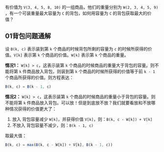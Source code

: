 有价值为 `V(3, 4, 5, 8, 10)` 的一组商品，他们的重量分别为 `W(2, 3, 4, 5, 9)` ，有一个可装重量最大容量为 `C` 的背包，如何用容量为 `C` 的背包获取最大的价值？

## 01背包问题通解

设 `B(k, c)` 表示装到第 `k` 个商品的时候背包所剩的容量为 `c` 的时候所获得的价值。`V[k]` 表示第 `k` 个商品的价值。`W[k]` 表示第 `k` 个商品的重量。

**情况1：** `W[k] > c`，这表示装第 `k` 个商品的时候商品的重量大于背包的容量。则不能将第 `k` 件商品放入背包，则装到第 `k` 个商品的时候所获得的价值等于前 `k - 1` 个商品所获得的价值。则方程表达：

```js
B(k, c) = B(k - 1, c)
```

**情况2：** `W[k] > c`，这表示装第 `k` 个商品的时候商品的重量小于背包的容量。则不能将第 `k` 件商品放入背包。可以放！但是到底放不放？我们就要看放和不放哪种情况获得的价值更大了：

1. 放入
背包容量减少 `W[k]`，并获得价值 `V[k]`，则：`B(k, c - W[k]) + V[k]`
2. 不放入
背包容量不减少，则：`B(k - 1, c)`

取最大值：
```js
B(k, c) = max(B(k, c - W[k]) + V[k], B(k - 1, c))
```
